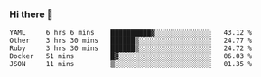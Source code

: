 ### Hi there 👋

<!--START_SECTION:waka-->
```text
YAML     6 hrs 6 mins    ██████████▓░░░░░░░░░░░░░░   43.12 % 
Other    3 hrs 30 mins   ██████▒░░░░░░░░░░░░░░░░░░   24.77 % 
Ruby     3 hrs 30 mins   ██████▒░░░░░░░░░░░░░░░░░░   24.72 % 
Docker   51 mins         █▓░░░░░░░░░░░░░░░░░░░░░░░   06.03 % 
JSON     11 mins         ▒░░░░░░░░░░░░░░░░░░░░░░░░   01.35 % 
```
<!--END_SECTION:waka-->

<!--
**radiantnode/radiantnode** is a ✨ _special_ ✨ repository because its `README.md` (this file) appears on your GitHub profile.

Here are some ideas to get you started:

- 🔭 I’m currently working on ...
- 🌱 I’m currently learning ...
- 👯 I’m looking to collaborate on ...
- 🤔 I’m looking for help with ...
- 💬 Ask me about ...
- 📫 How to reach me: ...
- 😄 Pronouns: ...
- ⚡ Fun fact: ...
-->
